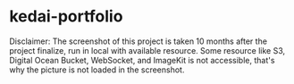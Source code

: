 # kedai-portfolio

Disclaimer:
The screenshot of this project is taken 10 months after the project finalize, run in local with available resource.
Some resource like S3, Digital Ocean Bucket, WebSocket, and ImageKit is not accessible, that's why the picture is not loaded in the screenshot.
